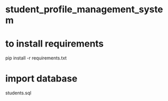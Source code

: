 # student_profile_management_system

# to install requirements

pip install -r requirements.txt

# import database

students.sql
